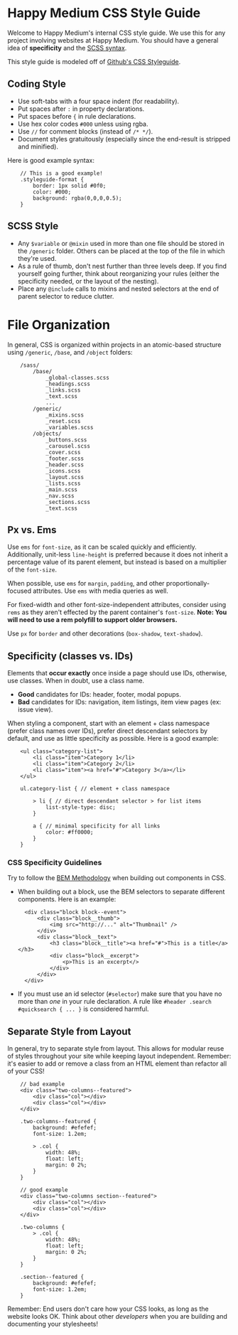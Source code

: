 Happy Medium CSS Style Guide
===============

Welcome to Happy Medium's internal CSS style guide. We use this for any project involving websites at Happy Medium. You should have a general idea of **specificity** and the [SCSS syntax](http://sass-lang.com/).

This style guide is modeled off of [Github's CSS Styleguide](https://github.com/styleguide/css).

## Coding Style

* Use soft-tabs with a four space indent (for readability).
* Put spaces after `:` in property declarations.
* Put spaces before `{` in rule declarations.
* Use hex color codes `#000` unless using rgba.
* Use `//` for comment blocks (instead of `/* */`).
* Document styles gratuitously (especially since the end-result is stripped and minified).

Here is good example syntax:

		// This is a good example!
		.styleguide-format {
			border: 1px solid #0f0;
			color: #000;
			background: rgba(0,0,0,0.5);
		}

## SCSS Style

* Any `$variable` or `@mixin` used in more than one file should be stored in the `/generic` folder. Others can be placed at the top of the file in which they're used.
* As a rule of thumb, don't nest further than three levels deep. If you find yourself going further, think about reorganizing your rules (either the specificity needed, or the layout of the nesting).
* Place any `@include` calls to mixins and nested selectors at the end of parent selector to reduce clutter.

# File Organization

In general, CSS is organized within projects in an atomic-based structure using `/generic`, `/base`, and `/object` folders:

		/sass/
			/base/
				_global-classes.scss
				_headings.scss
				_links.scss
				_text.scss
				...
			/generic/
				_mixins.scss
				_reset.scss
				_variables.scss
			/objects/
				_buttons.scss
				_carousel.scss
				_cover.scss
				_footer.scss
				_header.scss
				_icons.scss
				_layout.scss
				_lists.scss
				_main.scss
				_nav.scss
				_sections.scss
				_text.scss

## Px vs. Ems

Use `ems` for `font-size`, as it can be scaled quickly and efficiently. Additionally, unit-less `line-height` is preferred because it does not inherit a percentage value of its parent element, but instead is based on a multiplier of the `font-size`.

When possible, use `ems` for `margin`, `padding`, and other proportionally-focused attributes. Use `ems` with media queries as well.

For fixed-width and other font-size-independent attributes, consider using `rems` as they aren't effected by the parent container's `font-size`. __Note: You will need to use a rem polyfill to support older browsers.__

Use `px` for `border` and other decorations (`box-shadow`, `text-shadow`).

## Specificity (classes vs. IDs)

Elements that **occur exactly** once inside a page should use IDs, otherwise, use classes. When in doubt, use a class name.

* **Good** candidates for IDs: header, footer, modal popups.
* **Bad** candidates for IDs: navigation, item listings, item view pages (ex: issue view).

When styling a component, start with an element + class namespace (prefer class names over IDs), prefer direct descendant selectors by default, and use as little specificity as possible. Here is a good example:

		<ul class="category-list">
			<li class="item">Category 1</li>
			<li class="item">Category 2</li>
			<li class="item"><a href="#">Category 3</a></li>
		</ul>

		ul.category-list { // element + class namespace

			> li { // direct descendant selector > for list items
				list-style-type: disc;
			}

			a { // minimal specificity for all links
				color: #ff0000;
			}
		}

### CSS Specificity Guidelines

Try to follow the [BEM Methodology](http://csswizardry.com/2013/01/mindbemding-getting-your-head-round-bem-syntax/) when building out components in CSS.

* When building out a block, use the BEM selectors to separate different components. Here is an example:

		<div class="block block--event">
			<div class="block__thumb">
				<img src="http://..." alt="Thumbnail" />
			</div>
			<div class="block__text">
				<h3 class="block__title"><a href="#">This is a title</a></h3>
				<div class="block__excerpt">
					<p>This is an excerpt</>
				</div>
			</div>
		</div>

* If you must use an id selector (`#selector`) make sure that you have no more than _one_ in your rule declaration. A rule like `#header .search #quicksearch { ... }` is considered harmful.

## Separate Style from Layout

In general, try to separate style from layout. This allows for modular reuse of styles throughout your site while keeping layout independent. Remember: it's easier to add or remove a class from an HTML element than refactor all of your CSS!

		// bad example
		<div class="two-columns--featured">
			<div class="col"></div>
			<div class="col"></div>
		</div>

		.two-columns--featured {
			background: #efefef;
			font-size: 1.2em;

			> .col {
				width: 48%;
				float: left;
				margin: 0 2%;
			}
		}

		// good example
		<div class="two-columns section--featured">
			<div class="col"></div>
			<div class="col"></div>
		</div>

		.two-columns {
			> .col {
				width: 48%;
				float: left;
				margin: 0 2%;
			}
		}

		.section--featured {
			background: #efefef;
			font-size: 1.2em;
		}

Remember: End users don't care how your CSS looks, as long as the website looks OK. Think about other _developers_ when you are building and documenting your stylesheets!